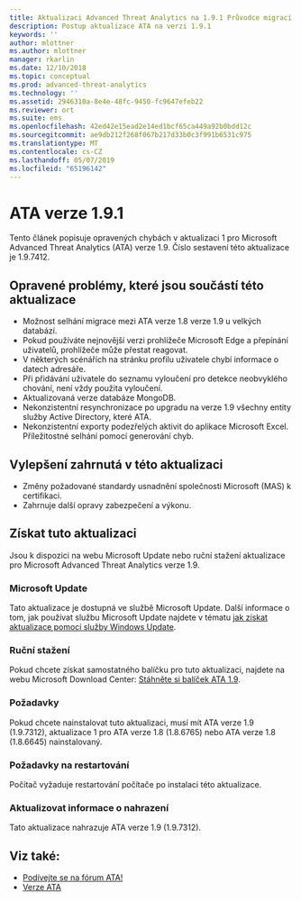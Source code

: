 ```yaml
---
title: Aktualizaci Advanced Threat Analytics na 1.9.1 Průvodce migrací | Dokumentace Microsoftu
description: Postup aktualizace ATA na verzi 1.9.1
keywords: ''
author: mlottner
ms.author: mlottner
manager: rkarlin
ms.date: 12/10/2018
ms.topic: conceptual
ms.prod: advanced-threat-analytics
ms.technology: ''
ms.assetid: 2946310a-8e4e-48fc-9450-fc9647efeb22
ms.reviewer: ort
ms.suite: ems
ms.openlocfilehash: 42ed42e15ead2e14ed1bcf65ca449a92b0bdd12c
ms.sourcegitcommit: ae9db212f268f067b217d33b0c3f991b6531c975
ms.translationtype: MT
ms.contentlocale: cs-CZ
ms.lasthandoff: 05/07/2019
ms.locfileid: "65196142"
---
```

# <a name="ata-version-191"></a>ATA verze 1.9.1


Tento článek popisuje opravených chybách v aktualizaci 1 pro Microsoft Advanced Threat Analytics (ATA) verze 1.9. Číslo sestavení této aktualizace je 1.9.7412.

## <a name="fixed-issues-included-in-this-update"></a>Opravené problémy, které jsou součástí této aktualizace

- Možnost selhání migrace mezi ATA verze 1.8 verze 1.9 u velkých databází.
- Pokud používáte nejnovější verzi prohlížeče Microsoft Edge a přepínání uživatelů, prohlížeče může přestat reagovat.
- V některých scénářích na stránku profilu uživatele chybí informace o datech adresáře.
- Při přidávání uživatele do seznamu vyloučení pro detekce neobvyklého chování, není vždy použita vyloučení. 
- Aktualizovaná verze databáze MongoDB.
- Nekonzistentní resynchronizace po upgradu na verze 1.9 všechny entity služby Active Directory, které ATA.
- Nekonzistentní exporty podezřelých aktivit do aplikace Microsoft Excel. Příležitostné selhání pomocí generování chyb.  


## <a name="improvements-included-in-this-update"></a>Vylepšení zahrnutá v této aktualizaci
- Změny požadované standardy usnadnění společnosti Microsoft (MAS) k certifikaci.
- Zahrnuje další opravy zabezpečení a výkonu.

## <a name="get-this-update"></a>Získat tuto aktualizaci

Jsou k dispozici na webu Microsoft Update nebo ruční stažení aktualizace pro Microsoft Advanced Threat Analytics verze 1.9.

### <a name="microsoft-update"></a>Microsoft Update
Tato aktualizace je dostupná ve službě Microsoft Update. Další informace o tom, jak používat službu Microsoft Update najdete v tématu [jak získat aktualizace pomocí služby Windows Update](https://support.microsoft.com/help/3067639).

### <a name="manual-download"></a>Ruční stažení
Pokud chcete získat samostatného balíčku pro tuto aktualizaci, najdete na webu Microsoft Download Center: [Stáhněte si balíček ATA 1.9](https://www.microsoft.com/en-us/download/details.aspx?id=56725).

### <a name="prerequisites"></a>Požadavky
Pokud chcete nainstalovat tuto aktualizaci, musí mít ATA verze 1.9 (1.9.7312), aktualizace 1 pro ATA verze 1.8 (1.8.6765) nebo ATA verze 1.8 (1.8.6645) nainstalovaný.

### <a name="restart-requirement"></a>Požadavky na restartování
Počítač vyžaduje restartování počítače po instalaci této aktualizace.

### <a name="update-replacement-information"></a>Aktualizovat informace o nahrazení
Tato aktualizace nahrazuje ATA verze 1.9 (1.9.7312).


## <a name="see-also"></a>Viz také:

- [Podívejte se na fórum ATA!](https://social.technet.microsoft.com/Forums/security/home?forum=mata)
- [Verze ATA](ata-versions.md)
